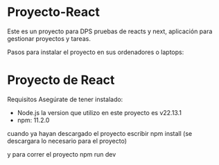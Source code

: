 # Proyecto-React
Este es un proyecto para DPS pruebas de reacts y next, aplicación para gestionar proyectos y tareas.

Pasos para instalar el proyecto en sus ordenadores o laptops:
# Proyecto de React
Requisitos
Asegúrate de tener instalado:
- Node.js la version que utilizo en este proyecto es v22.13.1
- npm: 11.2.0

cuando ya hayan descargado el proyecto escribir
npm install (se descargara lo necesario para el proyecto)

y para correr el proyecto 
npm run dev
